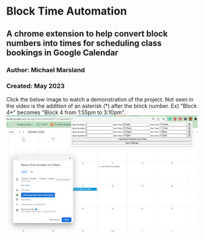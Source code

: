 
# Block Time Automation

## A chrome extension to help convert block numbers into times for scheduling class bookings in Google Calendar

### Author: Michael Marsland
### Created: May 2023

Click the below image to watch a demonstration of the project. Not seen in the video is the addition of an asterisk (\*) after the block number. 
Ex) "Block 4\*" becomes "Block 4 from 1:55pm to 3:10pm".
[![IMAGE ALT TEXT HERE](docs/OverviewExample.jpg)](https://www.youtube.com/watch?v=7iAm84Ehtgc)
 